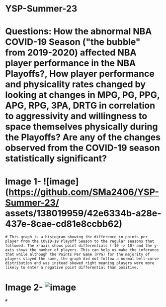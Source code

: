 # YSP-Summer-23

# Questions: How the abnormal NBA COVID-19 Season ("the bubble" from 2019-2020) affected NBA player performance in the NBA Playoffs?, How player performance and physicality rates changed by looking at changes in MPG, PG, PPG, APG, RPG, 3PA, DRTG in correlation to aggressivity and willingness to space themselves physically during the Playoffs? Are any of the changes observed from the COVID-19 season statistically significant?

# Image 1- ![image](https://github.com/SMa2406/YSP-Summer-23/ assets/138019959/42e6334b-a28e-437e-8cae-cd81e8ccbb62)
    # This graph is a histogram showing the difference in points per player from the COVID-19 Playoff Season to the regular seasons that followed. The x-axis shows point differentials (-10 -> 10) and the y-axis shows the number of players. This can help us make the inferance that while although the Points Per Game (PPG) for the majority of players stayed the same, the graph did not follow a normal bell-curve distribution and was instead skewed right meaning players were more likely to enter a negative point differential than positive.
# Image 2- ![image](https://github.com/SMa2406/YSP-Summer-23/assets/138019959/e920ba3f-85c7-49d2-9e19-fe2ca8efcf50)
    # 

